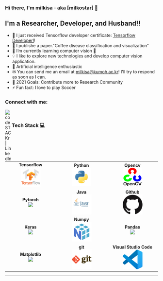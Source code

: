 ### Hi there, I'm milkisa - aka [milkostar] 👋

## I'm a Researcher, Developer, and Husband!!

- 🔭 I just received Tensorflow developer certificate: [Tensorflow Developer!][course]!
- 🔭 I publishe a paper."Coffee disease classification and visualization"
- 🌱 I’m currently learning computer vision 🤣
- 💡  I like to explore new technologies and develop computer vision application.
- 👯 Artificial intelligence enthusiastic
- ✉  You can send me an email at milkisa@kumoh.ac.kr! I'll try to respond as soon as I can.
- 🥅 2021 Goals: Contribute more to Research Community
- ⚡ Fun fact: I love to play Soccer

### Connect with me:

[<img align="left" alt="codeSTACKr | LinkedIn" width="22px" src="https://cdn.jsdelivr.net/npm/simple-icons@v3/icons/linkedin.svg" />][linkedin]


<br />

### Tech Stack :computer:

<br>
<table>
<tbody>
 <tr>
<td align="center" width="20%">
<span><b><center>Tensorflow</center></b></span> 
<img height=65px src="https://raw.githubusercontent.com/github/explore/80688e429a7d4ef2fca1e82350fe8e3517d3494d/topics/tensorflow/tensorflow.png" > 
</td>

<td align="center" width="20%">
<span><b><center>Python</center></b></span> 
<img height=60px src="https://raw.githubusercontent.com/github/explore/80688e429a7d4ef2fca1e82350fe8e3517d3494d/topics/python/python.png" > 
</td>

<td align="center" width="20%">
<span><b><center>Opencv</center></b></span> 
<img height=60px src="https://raw.githubusercontent.com/github/explore/80688e429a7d4ef2fca1e82350fe8e3517d3494d/topics/opencv/opencv.png"> 
</td>
</tr>

<tr>
<td align="center" width="20%">
<span><b><center>Pytorch</center></b></span> 
<img height=65px src="https://raw.githubusercontent.com/valohai/ml-logos/master/pytorch.svg"> 
</td>

<td align="center" width="20%">
<span><b><center>Java</center></b></span> 
<img height=65px src="https://raw.githubusercontent.com/github/explore/80688e429a7d4ef2fca1e82350fe8e3517d3494d/topics/java/java.png"> 
</td>

<td align="center" width="20%">
<span><b><center>Github</center></b></span> 
<img height=65px src="https://raw.githubusercontent.com/github/explore/78df643247d429f6cc873026c0622819ad797942/topics/github/github.png"> 
</td>
</tr>

<tr>
<td align="center" width="20%">
<span><b><center>Keras</center></b></span> 
<img height=65px src="https://raw.githubusercontent.com/valohai/ml-logos/master/keras.svg"> 
</td>

<td align="center" width="20%">
<span><b><center>Numpy</center></b></span> 
<img height=65px src="https://raw.githubusercontent.com/valohai/ml-logos/master/numpy.svg" > 
</td>



<td align="center" width="20%">
<span><b><center>Pandas</center></b></span> 
<img height=65px src="https://raw.githubusercontent.com/valohai/ml-logos/master/pandas.svg" > 
</td>
</tr>

<tr>
<td align="center" width="20%">
<span><b><center>Matplotlib</center></b></span> 
<img height=65px src="https://raw.githubusercontent.com/valohai/ml-logos/master/matplotlib.svg"> 
</td>

<td align="center" width="20%">
<span><b><center>git</center></b></span> 
<img height=65px src="https://raw.githubusercontent.com/github/explore/80688e429a7d4ef2fca1e82350fe8e3517d3494d/topics/git/git.png" > 
</td>

<td align="center" width="20%">
<span><b><center>Visual Studio Code</center></b></span> 
<img height=65px src="https://raw.githubusercontent.com/github/explore/80688e429a7d4ef2fca1e82350fe8e3517d3494d/topics/visual-studio-code/visual-studio-code.png"> 
</td>

</tr>

</tbody>
</table>


---





[course]: https://developers.google.com/certification/directory/tensorflow

[instagram]: https://www.instagram.com/milkostarozil
[linkedin]: https://www.linkedin.com/in/milkisa-tesfaye-694b441a6
[webdevplaylist]: https://www.youtube.com/playlist?list=PLkwxH9e_vrAJ0WbEsFA9W3I1W-g_BTsbt
[jsplaylist]: https://www.youtube.com/playlist?list=PLkwxH9e_vrALRJKu7wfXby3MKeflhTu6B
[cssplaylist]: https://www.youtube.com/playlist?list=PLkwxH9e_vrALSdvZuEh6gqQdmDoDIoqz4
[reactplaylist]: https://www.youtube.com/playlist?list=PLkwxH9e_vrAK4TdffpxKY3QGyHCpxFcQ0
